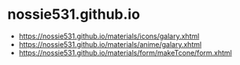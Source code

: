 # nossie531.github.io

- https://nossie531.github.io/materials/icons/galary.xhtml
- https://nossie531.github.io/materials/anime/galary.xhtml
- https://nossie531.github.io/materials/form/makeTcone/form.xhtml
